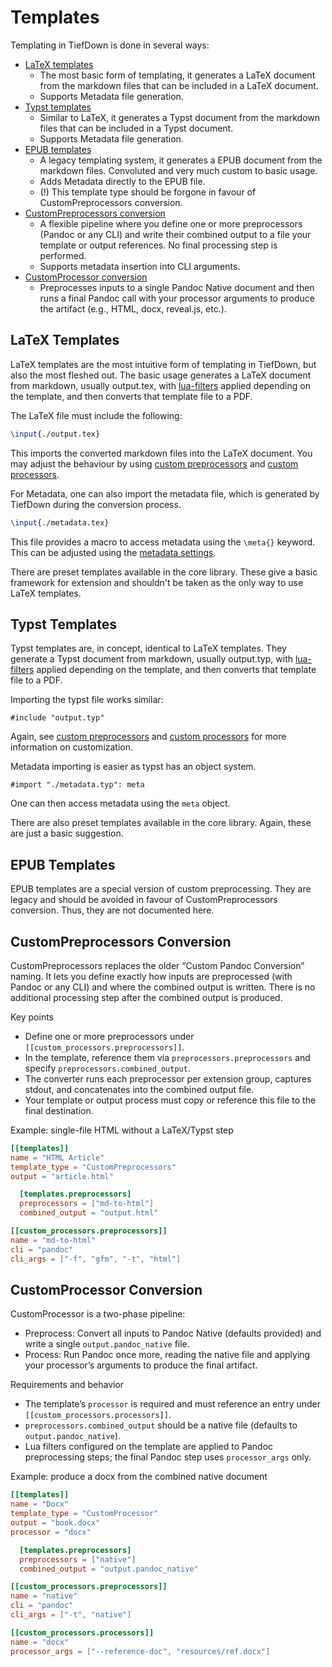 # Templates

Templating in TiefDown is done in several ways:

- [LaTeX templates](#latex-templates)
  - The most basic form of templating, it generates a LaTeX document from the
    markdown files that can be included in a LaTeX document.
  - Supports Metadata file generation.
- [Typst templates](#typst-templates)
  - Similar to LaTeX, it generates a Typst document from the markdown files
    that can be included in a Typst document.
  - Supports Metadata file generation.
- [EPUB templates](#epub-templates)
  - A legacy templating system, it generates a EPUB document from the markdown
    files. Convoluted and very much custom to basic usage.
  - Adds Metadata directly to the EPUB file.
  - (!) This template type should be forgone in favour of CustomPreprocessors
    conversion.
- [CustomPreprocessors conversion](#custompreprocessors-conversion)
  - A flexible pipeline where you define one or more preprocessors (Pandoc or
    any CLI) and write their combined output to a file your template or output
    references. No final processing step is performed.
  - Supports metadata insertion into CLI arguments.
- [CustomProcessor conversion](#customprocessor-conversion)
  - Preprocesses inputs to a single Pandoc Native document and then runs a
    final Pandoc call with your processor arguments to produce the artifact
    (e.g., HTML, docx, reveal.js, etc.).

## LaTeX Templates

LaTeX templates are the most intuitive form of templating in TiefDown, but also
the most fleshed out. The basic usage generates a LaTeX document from markdown,
usually output.tex, with [lua-filters](#lua-filters) applied depending on the
template, and then converts that template file to a PDF.

The LaTeX file must include the following:

```latex
\input{./output.tex}
```

This imports the converted markdown files into the LaTeX document. You may
adjust the behaviour by using [custom preprocessors](#custom-processors) and
[custom processors](#custom-processors).

For Metadata, one can also import the metadata file, which is generated by
TiefDown during the conversion process.

```latex
\input{./metadata.tex}
```

This file provides a macro to access metadata using the `\meta{}` keyword.
This can be adjusted using the [metadata settings](#metadata-settings).

There are preset templates available in the core library. These give a basic
framework for extension and shouldn't be taken as the only way to use LaTeX
templates.

## Typst Templates

Typst templates are, in concept, identical to LaTeX templates. They generate a
Typst document from markdown, usually output.typ, with [lua-filters](#lua-filters)
applied depending on the template, and then converts that template file to a PDF.

Importing the typst file works similar:

```typst
#include "output.typ"
```

Again, see [custom preprocessors](#custom-processors) and
[custom processors](#custom-processors) for more information on customization.

Metadata importing is easier as typst has an object system.

```typst
#import "./metadata.typ": meta
```

One can then access metadata using the `meta` object.

There are also preset templates available in the core library. Again, these
are just a basic suggestion.

## EPUB Templates

EPUB templates are a special version of custom preprocessing. They are
legacy and should be avoided in favour of CustomPreprocessors conversion. Thus,
they are not documented here.

## CustomPreprocessors Conversion

CustomPreprocessors replaces the older “Custom Pandoc Conversion” naming. It lets
you define exactly how inputs are preprocessed (with Pandoc or any CLI) and where
the combined output is written. There is no additional processing step after the
combined output is produced.

Key points

- Define one or more preprocessors under `[[custom_processors.preprocessors]]`.
- In the template, reference them via `preprocessors.preprocessors` and specify
  `preprocessors.combined_output`.
- The converter runs each preprocessor per extension group, captures stdout, and
  concatenates into the combined output file.
- Your template or output process must copy or reference this file to the final
  destination.

Example: single-file HTML without a LaTeX/Typst step

```toml
[[templates]]
name = "HTML Article"
template_type = "CustomPreprocessors"
output = "article.html"

  [templates.preprocessors]
  preprocessors = ["md-to-html"]
  combined_output = "output.html"

[[custom_processors.preprocessors]]
name = "md-to-html"
cli = "pandoc"
cli_args = ["-f", "gfm", "-t", "html"]
```

## CustomProcessor Conversion

CustomProcessor is a two-phase pipeline:

- Preprocess: Convert all inputs to Pandoc Native (defaults provided) and write
  a single `output.pandoc_native` file.
- Process: Run Pandoc once more, reading the native file and applying your
  processor’s arguments to produce the final artifact.

Requirements and behavior

- The template’s `processor` is required and must reference an entry under
  `[[custom_processors.processors]]`.
- `preprocessors.combined_output` should be a native file (defaults to
  `output.pandoc_native`).
- Lua filters configured on the template are applied to Pandoc preprocessing
  steps; the final Pandoc step uses `processor_args` only.

Example: produce a docx from the combined native document

```toml
[[templates]]
name = "Docx"
template_type = "CustomProcessor"
output = "book.docx"
processor = "docx"

  [templates.preprocessors]
  preprocessors = ["native"]
  combined_output = "output.pandoc_native"

[[custom_processors.preprocessors]]
name = "native"
cli = "pandoc"
cli_args = ["-t", "native"]

[[custom_processors.processors]]
name = "docx"
processor_args = ["--reference-doc", "resources/ref.docx"]
```
